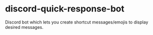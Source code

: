 # discord-quick-response-bot
Discord bot which lets you create shortcut messages/emojis to display desired messages.

